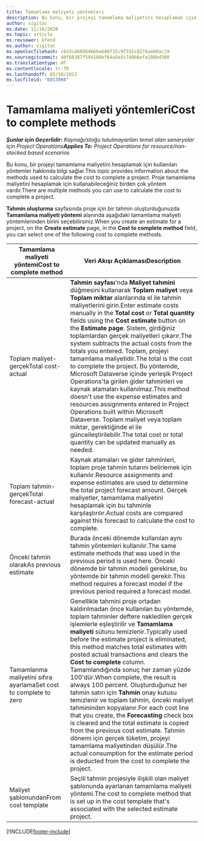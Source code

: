 ```yaml
---
title: Tamamlama maliyeti yöntemleri
description: Bu konu, bir projeyi tamamlama maliyetini hesaplamak için kullanılan yöntemler hakkında bilgi sağlar.
author: sigitac
ms.date: 11/16/2020
ms.topic: article
ms.reviewer: kfend
ms.author: sigitac
ms.openlocfilehash: c6d3cd6056466be686f15c9f332c8274aeb0ac19
ms.sourcegitcommit: 40f68387f594180af64a5e5c748b6efa188bd300
ms.translationtype: HT
ms.contentlocale: tr-TR
ms.lasthandoff: 05/10/2021
ms.locfileid: "6013960"
---
```

# <a name="cost-to-complete-methods"></a><span data-ttu-id="18b4e-103">Tamamlama maliyeti yöntemleri</span><span class="sxs-lookup"><span data-stu-id="18b4e-103">Cost to complete methods</span></span>

<span data-ttu-id="18b4e-104">_**Şunlar için Geçerlidir:** Kaynağı/stoğu tutulmayanları temel alan senaryolar için Project Operations_</span><span class="sxs-lookup"><span data-stu-id="18b4e-104">_**Applies To:** Project Operations for resource/non-stocked based scenarios_</span></span>

<span data-ttu-id="18b4e-105">Bu konu, bir projeyi tamamlama maliyetini hesaplamak için kullanılan yöntemler hakkında bilgi sağlar.</span><span class="sxs-lookup"><span data-stu-id="18b4e-105">This topic provides information about the methods used to calculate the cost to complete a project.</span></span> <span data-ttu-id="18b4e-106">Proje tamamlama maliyetini hesaplamak için kullanabileceğiniz birden çok yöntem vardır.</span><span class="sxs-lookup"><span data-stu-id="18b4e-106">There are multiple methods you can use to calculate the cost to complete a project.</span></span> 

<span data-ttu-id="18b4e-107">**Tahmin oluşturma** sayfasında proje için bir tahmin oluşturduğunuzda **Tamamlama maliyeti yöntemi** alanında aşağıdaki tamamlama maliyeti yöntemlerinden birini seçebilirsiniz.</span><span class="sxs-lookup"><span data-stu-id="18b4e-107">When you create an estimate for a project, on the **Create estimate** page, in the **Cost to complete method** field, you can select one of the following cost to complete methods.</span></span>

| <span data-ttu-id="18b4e-108">Tamamlama maliyeti yöntemi</span><span class="sxs-lookup"><span data-stu-id="18b4e-108">Cost to complete method</span></span>    | <span data-ttu-id="18b4e-109">Veri Akışı Açıklaması</span><span class="sxs-lookup"><span data-stu-id="18b4e-109">Description</span></span>                                                                                                                                                                                                                                                                                                                                                                                                                                                                                        |
|------------------------------|----------------------------------------------------------------------------------------------------------------------------------------------------------------------------------------------------------------------------------------------------------------------------------------------------------------------------------------------------------------------------------------------------------------------------------------------------------------------------------------------------|
| <span data-ttu-id="18b4e-110">Toplam maliyet-gerçek</span><span class="sxs-lookup"><span data-stu-id="18b4e-110">Total cost-actual</span></span>            | <span data-ttu-id="18b4e-111">**Tahmin sayfası**'nda **Maliyet tahmini** düğmesini kullanarak **Toplam maliyet** veya **Toplam miktar** alanlarında el ile tahmin maliyetlerini girin.</span><span class="sxs-lookup"><span data-stu-id="18b4e-111">Enter estimate costs manually in the **Total cost** or **Total quantity** fields using the **Cost estimate** button on the **Estimate page**.</span></span> <span data-ttu-id="18b4e-112">Sistem, girdiğiniz toplamlardan gerçek maliyetleri çıkarır.</span><span class="sxs-lookup"><span data-stu-id="18b4e-112">The system subtracts the actual costs from the totals you entered.</span></span> <span data-ttu-id="18b4e-113">Toplam, projeyi tamamlama maliyetidir.</span><span class="sxs-lookup"><span data-stu-id="18b4e-113">The total is the cost to complete the project.</span></span> <span data-ttu-id="18b4e-114">Bu yöntemde, Microsoft Dataverse içinde yerleşik Project Operations'ta girilen gider tahminleri ve kaynak atamaları kullanılmaz.</span><span class="sxs-lookup"><span data-stu-id="18b4e-114">This method doesn't use the expense estimates and resources assignments entered in Project Operations built within Microsoft Dataverse.</span></span> <span data-ttu-id="18b4e-115">Toplam maliyet veya toplam miktar, gerektiğinde el ile güncelleştirilebilir.</span><span class="sxs-lookup"><span data-stu-id="18b4e-115">The total cost or total quantity can be updated manually as needed.</span></span>  |
| <span data-ttu-id="18b4e-116">Toplam tahmin-gerçek</span><span class="sxs-lookup"><span data-stu-id="18b4e-116">Total forecast-actual</span></span>        | <span data-ttu-id="18b4e-117">Kaynak atamaları ve gider tahminleri, toplam proje tahmin tutarını belirlemek için kullanılır.</span><span class="sxs-lookup"><span data-stu-id="18b4e-117">Resource assignments and expense estimates are used to determine the total project forecast amount.</span></span> <span data-ttu-id="18b4e-118">Gerçek maliyetler, tamamlama maliyetini hesaplamak için bu tahminle karşılaştırılır.</span><span class="sxs-lookup"><span data-stu-id="18b4e-118">Actual costs are compared against this forecast to calculate the cost to complete.</span></span>                                                                                                                                                                                                                                                                          |
| <span data-ttu-id="18b4e-119">Önceki tahmin olarak</span><span class="sxs-lookup"><span data-stu-id="18b4e-119">As previous estimate</span></span>         | <span data-ttu-id="18b4e-120">Burada önceki dönemde kullanılan aynı tahmin yöntemleri kullanılır.</span><span class="sxs-lookup"><span data-stu-id="18b4e-120">The same estimate methods that was used in the previous period is used here.</span></span> <span data-ttu-id="18b4e-121">Önceki dönemde bir tahmin modeli gerekirse, bu yöntemde bir tahmin modeli gerekir.</span><span class="sxs-lookup"><span data-stu-id="18b4e-121">This method requires a forecast model if the previous period required a forecast model.</span></span>                                                                                                                                                                                                                                                                                                                           |
| <span data-ttu-id="18b4e-122">Tamamlanma maliyetini sıfıra ayarlama</span><span class="sxs-lookup"><span data-stu-id="18b4e-122">Set cost to complete to zero</span></span> | <span data-ttu-id="18b4e-123">Genellikle tahmini proje ortadan kaldırılmadan önce kullanılan bu yöntemde, toplam tahminler deftere nakledilen gerçek işlemlerle eşleştirilir ve **Tamamlama maliyeti** sütunu temizlenir.</span><span class="sxs-lookup"><span data-stu-id="18b4e-123">Typically used before the estimate project is eliminated, this method matches total estimates with posted actual transactions and clears the **Cost to complete** column.</span></span> <span data-ttu-id="18b4e-124">Tamamlandığında sonuç her zaman yüzde 100'dür.</span><span class="sxs-lookup"><span data-stu-id="18b4e-124">When complete, the result is always 100 percent.</span></span> <span data-ttu-id="18b4e-125">Oluşturduğunuz her tahmin satırı için **Tahmin** onay kutusu temizlenir ve toplam tahmin, önceki maliyet tahmininden kopyalanır.</span><span class="sxs-lookup"><span data-stu-id="18b4e-125">For each cost line that you create, the **Forecasting** check box is cleared and the total estimate is copied from the previous cost estimate.</span></span> <span data-ttu-id="18b4e-126">Tahmin dönemi için gerçek tüketim, projeyi tamamlama maliyetinden düşülür.</span><span class="sxs-lookup"><span data-stu-id="18b4e-126">The actual consumption for the estimate period is deducted from the cost to complete the project.</span></span>              |
| <span data-ttu-id="18b4e-127">Maliyet şablonundan</span><span class="sxs-lookup"><span data-stu-id="18b4e-127">From cost template</span></span>           | <span data-ttu-id="18b4e-128">Seçili tahmin projesiyle ilişkili olan maliyet şablonunda ayarlanan tamamlama maliyeti yöntemi.</span><span class="sxs-lookup"><span data-stu-id="18b4e-128">The cost to complete method that is set up in the cost template that's associated with the selected estimate project.</span></span>                                                                                                                                                                                                                                                                                                                                                                          |


[!INCLUDE[footer-include](../includes/footer-banner.md)]